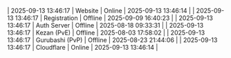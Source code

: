 | 2025-09-13 13:46:17 | Website | Online | 2025-09-13 13:46:14 |
| 2025-09-13 13:46:17 | Registration | Offline | 2025-09-09 16:40:23 |
| 2025-09-13 13:46:17 | Auth Server | Offline | 2025-08-18 09:33:31 |
| 2025-09-13 13:46:17 | Kezan (PvE) | Offline | 2025-08-03 17:58:02 |
| 2025-09-13 13:46:17 | Gurubashi (PvP) | Offline | 2025-08-23 21:44:06 |
| 2025-09-13 13:46:17 | Cloudflare | Online | 2025-09-13 13:46:14 |
